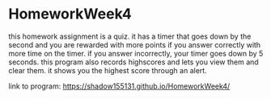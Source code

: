 # HomeworkWeek4

this homework assignment is a quiz. it has a timer that goes down by the second and you are rewarded with more points if you answer correctly with more time on the timer. 
if you answer incorrectly, your timer goes down by 5 seconds. 
this program also records highscores and lets you view them and clear them. it shows you the highest score through an alert.

link to program:
https://shadow155131.github.io/HomeworkWeek4/


